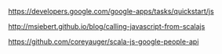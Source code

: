 
https://developers.google.com/google-apps/tasks/quickstart/js

http://msiebert.github.io/blog/calling-javascript-from-scalajs

https://github.com/coreyauger/scala-js-google-people-api

